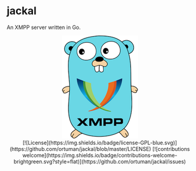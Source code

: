 # jackal
An XMPP server written in Go.

<div align="center">
    <a href="#">
        <img src="./doc/gopher.png">
    </a>
</div>
<div>
</div>
<div align="center">
[![License](https://img.shields.io/badge/license-GPL-blue.svg)](https://github.com/ortuman/jackal/blob/master/LICENSE)
[![contributions welcome](https://img.shields.io/badge/contributions-welcome-brightgreen.svg?style=flat)](https://github.com/ortuman/jackal/issues)
</div>
